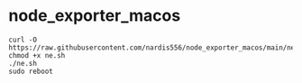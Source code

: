 # node_exporter_macos

```
curl -O https://raw.githubusercontent.com/nardis556/node_exporter_macos/main/ne.sh
chmod +x ne.sh
./ne.sh
sudo reboot
```
